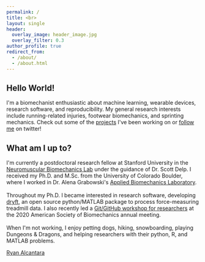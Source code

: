 ```yaml
---
permalink: /
title: <br>
layout: single
header:
  overlay_image: header_image.jpg
  overlay_filter: 0.3
author_profile: true
redirect_from: 
  - /about/
  - /about.html
---
```

## Hello World!
I'm a biomechanist enthusiastic about machine learning, wearable devices, research software, and reproducibility.
My general research interests include running-related injuries, footwear biomechanics, and sprinting mechanics. Check out some of the 
[projects](https://alcantarar.github.io/projects/) I've been working on or [follow me](https://twitter.com/Ryan_Alcantara_) on twitter!
 
## What am I up to?
I'm currently a postdoctoral research fellow at Stanford University in the [Neuromuscular Biomechanics Lab](https://nmbl.stanford.edu/) under the guidance of Dr. Scott Delp. 
I received my Ph.D. and M.Sc. from the University of Colorado Boulder, where I worked in Dr. Alena Grabowski's [Applied Biomechanics Laboratory](https://www.colorado.edu/iphy/research/applied-biomechanics-lab). 
<br>   
Throughout my Ph.D. I became interested in research software, developing [dryft](https://github.com/alcantarar/dryft#dryft), an open source python/MATLAB package to process force-measuring treadmill data. I also recently led a [Git/GitHub workshop for researchers](https://www.ryan-alcantara.com/projects/p90_Github_Tutorial_for_researchers/) at the 2020 American Society of Biomechanics annual meeting.
<br>    
When I'm not working, I enjoy petting dogs, hiking, snowboarding, playing Dungeons & Dragons, and helping researchers with their python, R, and MATLAB problems.
<br>
<div class="badge-base LI-profile-badge" data-locale="en_US" data-size="large" data-theme="dark" data-type="HORIZONTAL" data-vanity="ryan-alcantara-5b632589" data-version="v1"><a class="badge-base__link LI-simple-link" href="https://www.linkedin.com/in/ryan-alcantara-5b632589?trk=profile-badge">Ryan Alcantara</a></div>
              
